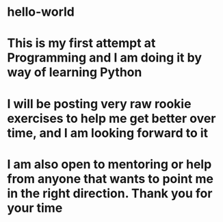 # hello-world
# This is my first attempt at Programming and I am doing it by way of learning Python
# I will be posting very raw rookie exercises to help me get better over time, and I am looking forward to it
# I am also open to mentoring or help from anyone that wants to point me in the right direction. Thank you for your time
